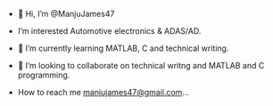 - 👋 Hi, I’m @ManjuJames47
- I’m interested Automotive electronics & ADAS/AD.

- 🌱 I’m currently learning MATLAB, C and technical writing.
- 💞️ I’m looking to collaborate on technical writng and MATLAB and C programming.
- How to reach me manjujames47@gmail.com...

<!---
ManjuJames47/ManjuJames47 is a ✨ special ✨ repository because its `README.md` (this file) appears on your GitHub profile.
You can click the Preview link to take a look at your changes.
--->

